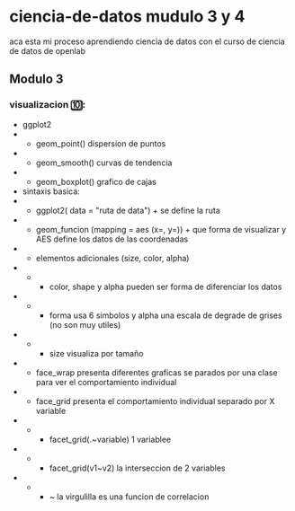 # ciencia-de-datos mudulo 3 y 4
aca esta mi proceso aprendiendo ciencia de datos con el curso de ciencia de datos de openlab
## Modulo 3
### visualizacion 🔟:
- ggplot2 
- - geom_point() dispersion de puntos
- - geom_smooth() curvas de tendencia
- - geom_boxplot() grafico de cajas 
- sintaxis basica:
- - ggplot2( data = "ruta de data") +  se define la ruta
- - geom_funcion (mapping = aes (x=, y=)) +  que forma de visualizar  y AES define los datos de las coordenadas 
- - elementos adicionales (size, color, alpha)
- - - color, shape y alpha pueden ser forma de diferenciar los datos 
- - - forma usa 6 simbolos y alpha una escala de degrade de grises (no son muy utiles)
- - - size visualiza por tamaño 
- - face_wrap presenta diferentes graficas se parados por una clase para ver el comportamiento individual
- - face_grid presenta el comportamiento individual separado por X variable
- - - facet_grid(.~variable) 1 variablee
- - - facet_grid(v1~v2) la interseccion de 2 variables 
- - - ~ la virgulilla es una funcion de correlacion



